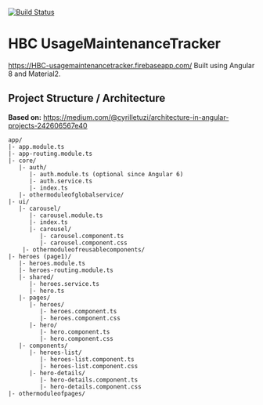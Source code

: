 [![Build Status](https://travis-ci.org/LaserFlash/HBC-UsageMaintenanceTracker.svg?branch=master)](https://travis-ci.org/LaserFlash/HBC-UsageMaintenanceTracker)

# HBC UsageMaintenanceTracker

https://HBC-usagemaintenancetracker.firebaseapp.com/ Built using Angular 8 and
Material2.

## Project Structure / Architecture

**Based on:** <https://medium.com/@cyrilletuzi/architecture-in-angular-projects-242606567e40>

```
app/
|- app.module.ts
|- app-routing.module.ts
|- core/
   |- auth/
      |- auth.module.ts (optional since Angular 6)
      |- auth.service.ts
      |- index.ts
   |- othermoduleofglobalservice/
|- ui/
   |- carousel/
      |- carousel.module.ts
      |- index.ts
      |- carousel/
         |- carousel.component.ts
         |- carousel.component.css
    |- othermoduleofreusablecomponents/
|- heroes (page1)/
   |- heroes.module.ts
   |- heroes-routing.module.ts
   |- shared/
      |- heroes.service.ts
      |- hero.ts
   |- pages/
      |- heroes/
         |- heroes.component.ts
         |- heroes.component.css
      |- hero/
         |- hero.component.ts
         |- hero.component.css
   |- components/
      |- heroes-list/
         |- heroes-list.component.ts
         |- heroes-list.component.css
      |- hero-details/
         |- hero-details.component.ts
         |- hero-details.component.css
|- othermoduleofpages/
```

